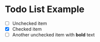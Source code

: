 # Todo List Example

- [ ] Unchecked item
- [x] Checked item
- [ ] Another unchecked item with **bold** text
